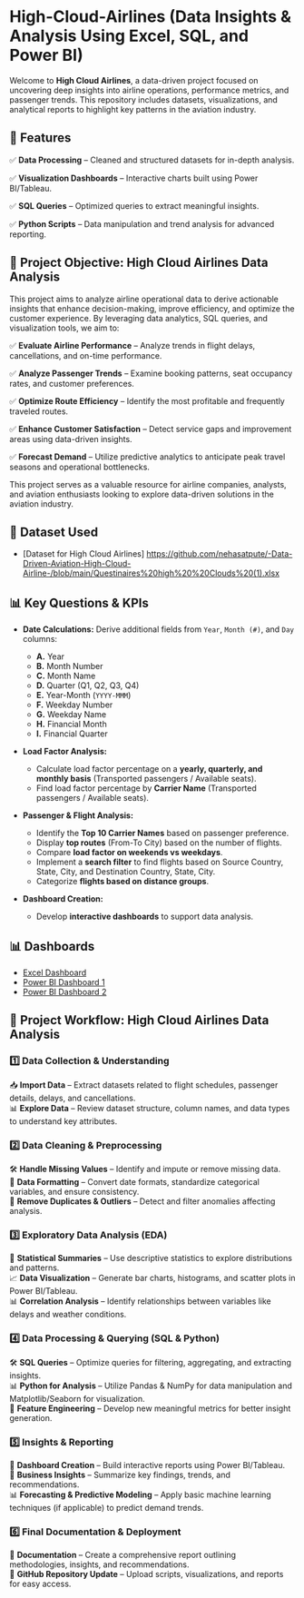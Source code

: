 
# High-Cloud-Airlines (Data Insights & Analysis Using Excel, SQL, and Power BI)

Welcome to **High Cloud Airlines**, a data-driven project focused on uncovering deep insights into airline operations, performance metrics, and passenger trends. This repository includes datasets, visualizations, and analytical reports to highlight key patterns in the aviation industry.

## 🚀 Features  

✅ **Data Processing** – Cleaned and structured datasets for in-depth analysis.  

✅ **Visualization Dashboards** – Interactive charts built using Power BI/Tableau.  

✅ **SQL Queries** – Optimized queries to extract meaningful insights.  

✅ **Python Scripts** – Data manipulation and trend analysis for advanced reporting.  

## 🎯 Project Objective: High Cloud Airlines Data Analysis  

This project aims to analyze airline operational data to derive actionable insights that enhance decision-making, improve efficiency, and optimize the customer experience. By leveraging data analytics, SQL queries, and visualization tools, we aim to:  

✅ **Evaluate Airline Performance** – Analyze trends in flight delays, cancellations, and on-time performance.  

✅ **Analyze Passenger Trends** – Examine booking patterns, seat occupancy rates, and customer preferences.  

✅ **Optimize Route Efficiency** – Identify the most profitable and frequently traveled routes.  

✅ **Enhance Customer Satisfaction** – Detect service gaps and improvement areas using data-driven insights.  

✅ **Forecast Demand** – Utilize predictive analytics to anticipate peak travel seasons and operational bottlenecks.  

This project serves as a valuable resource for airline companies, analysts, and aviation enthusiasts looking to explore data-driven solutions in the aviation industry.  

## 📂 Dataset Used  

- [Dataset for High Cloud Airlines] https://github.com/nehasatpute/-Data-Driven-Aviation-High-Cloud-Airline-/blob/main/Questinaires%20high%20%20Clouds%20(1).xlsx

## 📊 Key Questions & KPIs  

- **Date Calculations:** Derive additional fields from `Year`, `Month (#)`, and `Day` columns:  
  - **A.** Year  
  - **B.** Month Number  
  - **C.** Month Name  
  - **D.** Quarter (Q1, Q2, Q3, Q4)  
  - **E.** Year-Month (`YYYY-MMM`)  
  - **F.** Weekday Number  
  - **G.** Weekday Name  
  - **H.** Financial Month  
  - **I.** Financial Quarter  

- **Load Factor Analysis:**  
  - Calculate load factor percentage on a **yearly, quarterly, and monthly basis** (Transported passengers / Available seats).  
  - Find load factor percentage by **Carrier Name** (Transported passengers / Available seats).  

- **Passenger & Flight Analysis:**  
  - Identify the **Top 10 Carrier Names** based on passenger preference.  
  - Display **top routes** (From-To City) based on the number of flights.  
  - Compare **load factor on weekends vs weekdays**.  
  - Implement a **search filter** to find flights based on Source Country, State, City, and Destination Country, State, City.  
  - Categorize **flights based on distance groups**.  

- **Dashboard Creation:**  
  - Develop **interactive dashboards** to support data analysis.  

## 📊 Dashboards  

- [Excel Dashboard](https://github.com/nehasatpute/-Data-Driven-Aviation-High-Cloud-Airline-/blob/main/Screenshot%201.png)  
- [Power BI Dashboard 1](https://github.com/nehasatpute/-Data-Driven-Aviation-High-Cloud-Airline-/blob/main/SS%202.png)  
- [Power BI Dashboard 2](https://github.com/nehasatpute/-Data-Driven-Aviation-High-Cloud-Airline-/blob/main/SS%203.png)  

## 📌 Project Workflow: High Cloud Airlines Data Analysis  

### 1️⃣ Data Collection & Understanding  
📥 **Import Data** – Extract datasets related to flight schedules, passenger details, delays, and cancellations.  
📊 **Explore Data** – Review dataset structure, column names, and data types to understand key attributes.  

### 2️⃣ Data Cleaning & Preprocessing  
🛠 **Handle Missing Values** – Identify and impute or remove missing data.  
🔄 **Data Formatting** – Convert date formats, standardize categorical variables, and ensure consistency.  
🧹 **Remove Duplicates & Outliers** – Detect and filter anomalies affecting analysis.  

### 3️⃣ Exploratory Data Analysis (EDA)  
📌 **Statistical Summaries** – Use descriptive statistics to explore distributions and patterns.  
📈 **Data Visualization** – Generate bar charts, histograms, and scatter plots in Power BI/Tableau.  
📊 **Correlation Analysis** – Identify relationships between variables like delays and weather conditions.  

### 4️⃣ Data Processing & Querying (SQL & Python)  
🛠 **SQL Queries** – Optimize queries for filtering, aggregating, and extracting insights.  
📊 **Python for Analysis** – Utilize Pandas & NumPy for data manipulation and Matplotlib/Seaborn for visualization.  
📌 **Feature Engineering** – Develop new meaningful metrics for better insight generation.  

### 5️⃣ Insights & Reporting  
📢 **Dashboard Creation** – Build interactive reports using Power BI/Tableau.  
📌 **Business Insights** – Summarize key findings, trends, and recommendations.  
📊 **Forecasting & Predictive Modeling** – Apply basic machine learning techniques (if applicable) to predict demand trends.  

### 6️⃣ Final Documentation & Deployment  
📑 **Documentation** – Create a comprehensive report outlining methodologies, insights, and recommendations.  
🚀 **GitHub Repository Update** – Upload scripts, visualizations, and reports for easy access.  
